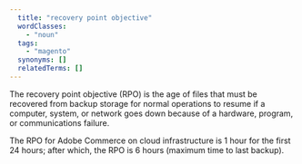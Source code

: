 ```yaml
---
  title: "recovery point objective"
  wordClasses:
    - "noun"
  tags:
    - "magento"
  synonyms: []
  relatedTerms: []
---
```

The recovery point objective (RPO) is the age of files that must be recovered from backup storage for normal operations to resume if a computer, system, or network goes down because of a hardware, program, or communications failure.

The RPO for Adobe Commerce on cloud infrastructure is 1 hour for the first 24 hours; after which, the RPO is 6 hours (maximum time to last backup).
